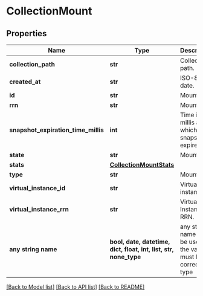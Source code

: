 # CollectionMount


## Properties
Name | Type | Description | Notes
------------ | ------------- | ------------- | -------------
**collection_path** | **str** | Collection path. | [optional] 
**created_at** | **str** | ISO-8601 date. | [optional] 
**id** | **str** | Mount ID. | [optional] 
**rrn** | **str** | Mount RRN. | [optional] 
**snapshot_expiration_time_millis** | **int** | Time in millis at which the snapshot expires. | [optional] 
**state** | **str** | Mount type. | [optional] 
**stats** | [**CollectionMountStats**](CollectionMountStats.md) |  | [optional] 
**type** | **str** | Mount type. | [optional] 
**virtual_instance_id** | **str** | Virtual instance ID. | [optional] 
**virtual_instance_rrn** | **str** | Virtual Instance RRN. | [optional] 
**any string name** | **bool, date, datetime, dict, float, int, list, str, none_type** | any string name can be used but the value must be the correct type | [optional]

[[Back to Model list]](../README.md#documentation-for-models) [[Back to API list]](../README.md#documentation-for-api-endpoints) [[Back to README]](../README.md)


